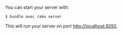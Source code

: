 
You can start your server with:

```console
$ bundle exec rake server
```

This will run your server on port
[http://localhost:9292](http://localhost:9292).
